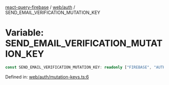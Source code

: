 [react-query-firebase](../../../modules.md) / [web/auth](../index.md) / SEND\_EMAIL\_VERIFICATION\_MUTATION\_KEY

# Variable: SEND\_EMAIL\_VERIFICATION\_MUTATION\_KEY

```ts
const SEND_EMAIL_VERIFICATION_MUTATION_KEY: readonly ["FIREBASE", "AUTH", "SEND_EMAIL_VERIFICATION_MUTATION"];
```

Defined in: [web/auth/mutation-keys.ts:6](https://github.com/vpishuk/react-query-firebase/blob/09a15a5d938c4bdaa4fd86491bcf8ea41c16371f/web/auth/mutation-keys.ts#L6)
